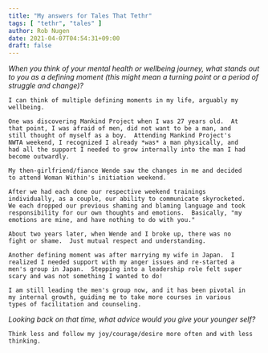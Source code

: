 ```yaml
---
title: "My answers for Tales That Tethr"
tags: [ "tethr", "tales" ]
author: Rob Nugen
date: 2021-04-07T04:54:31+09:00
draft: false
---
```


*When you think of your mental health or wellbeing journey, what stands out to you as a defining moment (this might mean a turning point or a period of struggle and change)?*

    I can think of multiple defining moments in my life, arguably my
    wellbeing.
    
    One was discovering Mankind Project when I was 27 years old.  At
    that point, I was afraid of men, did not want to be a man, and
    still thought of myself as a boy.  Attending Mankind Project's
    NWTA weekend, I recognized I already *was* a man physically, and
    had all the support I needed to grow internally into the man I had
    become outwardly.
    
    My then-girlfriend/fiance Wende saw the changes in me and decided
    to attend Woman Within's initiation weekend.
    
    After we had each done our respective weekend trainings
    individually, as a couple, our ability to communicate skyrocketed.
    We each dropped our previous shaming and blaming language and took
    responsibility for our own thoughts and emotions.  Basically, "my
    emotions are mine, and have nothing to do with you."
    
    About two years later, when Wende and I broke up, there was no
    fight or shame.  Just mutual respect and understanding.
    
    Another defining moment was after marrying my wife in Japan.  I
    realized I needed support with my anger issues and re-started a
    men's group in Japan.  Stepping into a leadership role felt super
    scary and was not something I wanted to do!
    
    I am still leading the men's group now, and it has been pivotal in
    my internal growth, guiding me to take more courses in various
    types of facilitation and counseling.

*Looking back on that time, what advice would you give your younger self?*

    Think less and follow my joy/courage/desire more often and with less thinking.




